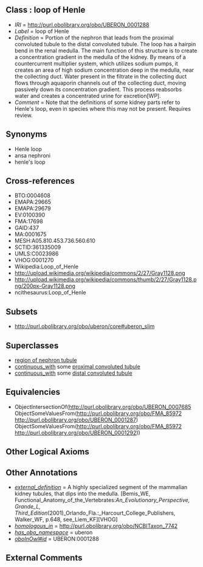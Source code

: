 
## Class : loop of Henle

 * *IRI* = http://purl.obolibrary.org/obo/UBERON_0001288
 * *Label* = loop of Henle
 * *Definition* = Portion of the nephron that leads from the proximal convoluted tubule to the distal convoluted tubule. The loop has a hairpin bend in the renal medulla. The main function of this structure is to create a concentration gradient in the medulla of the kidney. By means of a countercurrent multiplier system, which utilizes sodium pumps, it creates an area of high sodium concentration deep in the medulla, near the collecting duct. Water present in the filtrate in the collecting duct flows through aquaporin channels out of the collecting duct, moving passively down its concentration gradient. This process reabsorbs water and creates a concentrated urine for excretion[WP].
 * *Comment* = Note that the definitions of some kidney parts refer to Henle's loop, even in species where this may not be present. Requires review.

## Synonyms

 * Henle loop
 * ansa nephroni
 * henle's loop

## Cross-references

 * BTO:0004608
 * EMAPA:29665
 * EMAPA:29679
 * EV:0100390
 * FMA:17698
 * GAID:437
 * MA:0001675
 * MESH:A05.810.453.736.560.610
 * SCTID:361335009
 * UMLS:C0023986
 * VHOG:0001270
 * Wikipedia:Loop_of_Henle
 * http://upload.wikimedia.org/wikipedia/commons/2/27/Gray1128.png
 * http://upload.wikimedia.org/wikipedia/commons/thumb/2/27/Gray1128.png/200px-Gray1128.png
 * ncithesaurus:Loop_of_Henle

## Subsets

 * http://purl.obolibrary.org/obo/uberon/core#uberon_slim

## Superclasses

 * [region of nephron tubule](../../UBERON/85/UBERON_0007685.md)
 * [continuous_with](../../FMA/72/FMA_85972.md) some [proximal convoluted tubule](../../UBERON/87/UBERON_0001287.md)
 * [continuous_with](../../FMA/72/FMA_85972.md) some [distal convoluted tubule](../../UBERON/92/UBERON_0001292.md)

## Equivalencies

 * ObjectIntersectionOf(<http://purl.obolibrary.org/obo/UBERON_0007685> ObjectSomeValuesFrom(<http://purl.obolibrary.org/obo/FMA_85972> <http://purl.obolibrary.org/obo/UBERON_0001287>) ObjectSomeValuesFrom(<http://purl.obolibrary.org/obo/FMA_85972> <http://purl.obolibrary.org/obo/UBERON_0001292>))

## Other Logical Axioms


## Other Annotations

 * *[external_definition](../../UBPROP/01/UBPROP_0000001.md)* = A highly specialized segment of the mammalian kidney tubules, that dips into the medulla. [Bemis_WE, Functional_Anatomy_of_the_Vertebrates:_An_Evolutionary_Perspective, Grande_L, Third_Edition_(2001)_Orlando_Fla.:_Harcourt_College_Publishers, Walker_WF, p.648, see_Liem_KF][VHOG]
 * *[homologous_in](../../core#homologous/in/core#homologous_in.md)* = http://purl.obolibrary.org/obo/NCBITaxon_7742
 * *[has_obo_namespace](../../ce/oboInOwl#hasOBONamespace.md)* = uberon
 * *[oboInOwl#id](../../id/oboInOwl#id.md)* = UBERON:0001288

## External Comments


